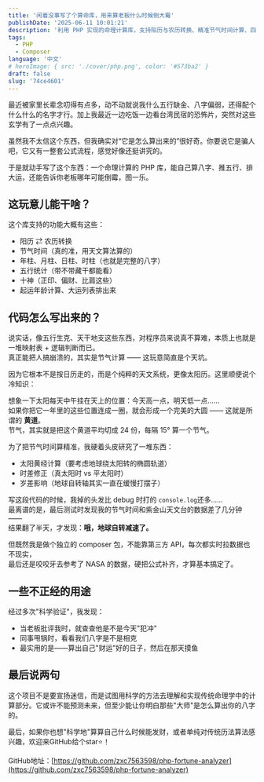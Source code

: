 ```yaml
---
title: '闲着没事写了个算命库，用来算老板什么时候倒大霉'
publishDate: '2025-06-11 10:01:21'
description: '利用 PHP 实现的命理计算库，支持阳历与农历转换、精准节气时间计算、四柱八字排盘、五行推演、十神分析与大运起运计算。适合程序员深入理解传统命理算法背后的逻辑与计算方式，兼具实用与娱乐。附完整源码与算法说明'
tags:
  - PHP
  - Composer
language: '中文'
# heroImage: { src: './cover/php.png', color: '#573ba2' }
draft: false
slug: '74ce4601'
---
```


最近被家里长辈念叨得有点多，动不动就说我什么五行缺金、八字偏弱，还得配个什么什么的名字才行。加上我最近一边吃饭一边看台湾民宿的恐怖片，突然对这些玄学有了一点点兴趣。

虽然我不太信这个东西，但我确实对“它是怎么算出来的”很好奇。你要说它是骗人吧，它又有一整套公式流程，感觉好像还挺讲究的。

于是就动手写了这个东西：一个命理计算的 PHP 库，能自己算八字、推五行、排大运，还能告诉你老板哪年可能倒霉，图一乐。

## 这玩意儿能干啥？

这个库支持的功能大概有这些：

- 阳历 ⇄ 农历转换
- 节气时间（真的准，用天文算法算的）
- 年柱、月柱、日柱、时柱（也就是完整的八字）
- 五行统计（带不带藏干都能看）
- 十神（正印、偏财、比肩这些）
- 起运年龄计算、大运列表排出来

## 代码怎么写出来的？

说实话，像五行生克、天干地支这些东西，对程序员来说真不算难，本质上也就是一堆映射表 + 逻辑判断而已。  
真正能把人搞崩溃的，其实是节气计算 —— 这玩意简直是个天坑。

因为它根本不是按日历走的，而是个纯粹的天文系统，更像太阳历。这里顺便说个冷知识：

想象一下太阳每天中午挂在天上的位置：今天高一点，明天低一点……  
如果你把它一年里的这些位置连成一圈，就会形成一个完美的大圆 —— 这就是所谓的 **黄道**。  
节气，其实就是把这个黄道平均切成 24 份，每隔 15° 算一个节气。

为了把节气时间算精准，我硬着头皮研究了一堆东西：

- 太阳黄经计算（要考虑地球绕太阳转的椭圆轨道）
- 时差修正（真太阳时 vs 平太阳时）
- 岁差影响（地球自转轴其实一直在缓慢打摆子）

写这段代码的时候，我掉的头发比 debug 时打的 `console.log`​ 还多……  
最离谱的是，最后测试时发现我的节气时间和紫金山天文台的数据差了几分钟 ——  
结果翻了半天，才发现：**哦，地球自转减速了。**

但既然我是做个独立的 composer 包，不能靠第三方 API，每次都实时拉数据也不现实，  
最后还是咬咬牙去参考了 NASA 的数据，硬把公式补齐，才算基本搞定了。

## 一些不正经的用途

经过多次"科学验证"，我发现：

- 当老板批评我时，就查查他是不是今天"犯冲"
- 同事甩锅时，看看我们八字是不是相克
- 最实用的是——算出自己"财运"好的日子，然后在那天摸鱼

## 最后说两句

这个项目不是要宣扬迷信，而是试图用科学的方法去理解和实现传统命理学中的计算部分。它或许不能预测未来，但至少能让你明白那些"大师"是怎么算出你的八字的。

最后，如果你也想"科学地"算算自己什么时候能发财，或者单纯对传统历法算法感兴趣，欢迎来GitHub给个star⭐！

GitHub地址：[https://github.com/zxc7563598/php-fortune-analyzer](https://github.com/zxc7563598/php-fortune-analyzer)​
